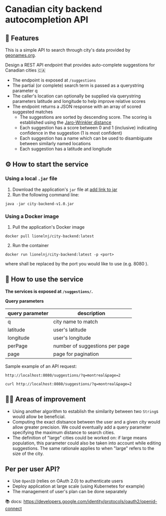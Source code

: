 # Canadian city backend autocompletion API

## 🎉 Features

This is a simple API to search through city's data provided by [geonames.org](geonames.org).

Design a REST API endpoint that provides auto-complete suggestions for Canadian cities 🇨🇦
- The endpoint is exposed at `/suggestions`
- The partial (or complete) search term is passed as a querystring parameter q
- The caller's location can optionally be supplied via querystring parameters
latitude and longitude to help improve relative scores
- The endpoint returns a JSON response with an array of scored suggested
matches
  - The suggestions are sorted by descending score. The scoring is established using the [Jaro-Wrinkler distance](https://en.wikipedia.org/wiki/Jaro%E2%80%93Winkler_distance)
  - Each suggestion has a score between 0 and 1 (inclusive) indicating
confidence in the suggestion (1 is most confident)
  - Each suggestion has a name which can be used to disambiguate between
similarly named locations
  - Each suggestion has a latitude and longitude

## ⚙️ How to start the service

### Using a local `.jar` file
1. Download the application's `jar` file at [add link to jar]()
1. Run the following command line:
```
java -jar city-backend-v1.0.jar
```

### Using a Docker image

1. Pull the application's Docker image 
```
docker pull lionelnj/city-backend:latest
```

2. Run the container 

```
docker run lionelnj/city-backend:latest -p <port>
```
where <port> shall be replaced by the port you would like to use (e.g. 8080 ).
  
## 🧠 How to use the service

**The services is exposed at `/suggestions/`.**

**Query parameters**

| query parameter 	| description                    	|
|-----------------	|--------------------------------	|
| q               	| city name to match             	|
| latitude        	| user's latitude                	|
| longitude       	| user's longitude               	|
| perPage         	| number of suggestions per page 	|
| page            	| page for pagination            	|

Sample example of an API request:
```
http://localhost:8080/suggestions/?q=montreal&page=2
```
  
```
curl http://localhost:8080/suggestions/?q=montreal&page=2
```
 
  
 ## 💪🏾 Areas of improvement
  - Using another algorithm to establish the similarity between two `String`s would allow be beneficial.
  - Computing the exact distsance between the user and a given city would allow greater precision. We could eventually add a query parameter specifying the maximum distance to search cities.
  - The definition of "large" cities could be worked on: if large means population, this parameter could also be taken into account while editing suggestions. The same rationale  applies to when "large" refers to the size of the city.
  
## Per per user API?
  - Use `OpenID` (relies on OAuth 2.0) to authenticate users
  - Deploy application at large scale (using Kubernetes for example)
  - The management of user's plan can be done separately
  
 📚 docs: https://developers.google.com/identity/protocols/oauth2/openid-connect
